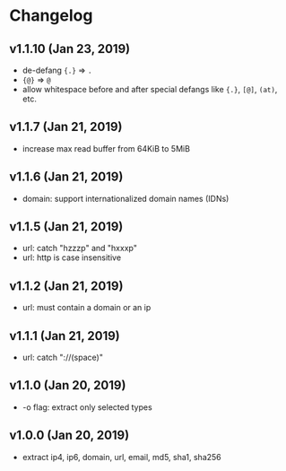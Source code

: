 # Changelog

## v1.1.10 (Jan 23, 2019)

- de-defang `{.}` => `.`
- `{@}` => `@`
- allow whitespace before and after special defangs like `{.}`, `[@]`, `(at)`, etc.

## v1.1.7 (Jan 21, 2019)

- increase max read buffer from 64KiB to 5MiB

## v1.1.6 (Jan 21, 2019)

- domain: support internationalized domain names (IDNs)

## v1.1.5 (Jan 21, 2019)

- url: catch "hzzzp" and "hxxxp"
- url: http is case insensitive

## v1.1.2 (Jan 21, 2019)

- url: must contain a domain or an ip

## v1.1.1 (Jan 21, 2019)

- url: catch "://(space)"

## v1.1.0 (Jan 20, 2019)

- -o flag: extract only selected types

## v1.0.0 (Jan 20, 2019)

- extract ip4, ip6, domain, url, email, md5, sha1, sha256
